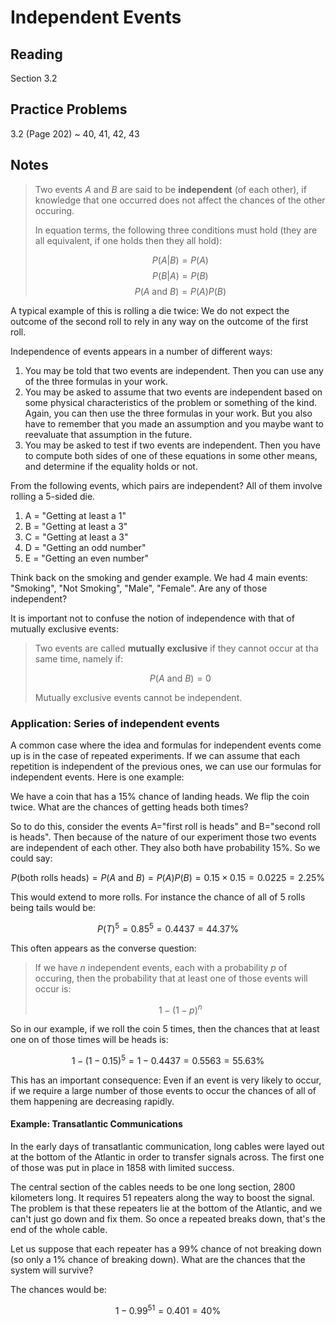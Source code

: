 # Independent Events

## Reading

Section 3.2

## Practice Problems

3.2 (Page 202)
  ~ 40, 41, 42, 43

## Notes

> Two events $A$ and $B$ are said to be **independent** (of each other), if knowledge that one occurred does not affect the chances of the other occuring.
>
> In equation terms, the following three conditions must hold (they are all equivalent, if one holds then they all hold):
>
> $$P(A|B) = P(A)$$
> $$P(B|A) = P(B)$$
> $$P(A\textrm{ and }B) = P(A)P(B)$$

A typical example of this is rolling a die twice: We do not expect the outcome of the second roll to rely in any way on the outcome of the first roll.

Independence of events appears in a number of different ways:

1. You may be told that two events are independent. Then you can use any of the three formulas in your work.
2. You may be asked to assume that two events are independent based on some physical characteristics of the problem or something of the kind. Again, you can then use the three formulas in your work. But you also have to remember that you made an assumption and you maybe want to reevaluate that assumption in the future.
3. You may be asked to test if two events are independent. Then you have to compute both sides of one of these equations in some other means, and determine if the equality holds or not.

From the following events, which pairs are independent? All of them involve rolling a 5-sided die.

1. A = "Getting at least a 1"
2. B = "Getting at least a 3"
3. C = "Getting at least a 3"
4. D = "Getting an odd number"
5. E = "Getting an even number"

Think back on the smoking and gender example. We had 4 main events: "Smoking", "Not Smoking", "Male", "Female". Are any of those independent?

It is important not to confuse the notion of independence with that of mutually exclusive events:

> Two events are called **mutually exclusive** if they cannot occur at tha same time, namely if:
>
> $$P(A\textrm{ and }B) = 0$$
>
> Mutually exclusive events cannot be independent.

### Application: Series of independent events

A common case where the idea and formulas for independent events come up is in the case of repeated experiments. If we can assume that each repetition is independent of the previous ones, we can use our formulas for independent events. Here is one example:

We have a coin that has a $15\%$ chance of landing heads. We flip the coin twice. What are the chances of getting heads both times?

So to do this, consider the events A="first roll is heads" and B="second roll is heads". Then because of the nature of our experiment those two events are independent of each other. They also both have probability $15\%$. So we could say:

$$P(\textrm{both rolls heads}) = P(A\textrm{ and }B) = P(A)P(B) = 0.15\times 0.15 = 0.0225 = 2.25\%$$

This would extend to more rolls. For instance the chance of all of 5 rolls being tails would be:

$$P(T)^5 = 0.85^5 = 0.4437 = 44.37\%$$

This often appears as the converse question:

> If we have $n$ independent events, each with a probability $p$ of occuring, then the probability that at least one of those events will occur is:
>
> $$1-(1-p)^n$$

So in our example, if we roll the coin 5 times, then the chances that at least one on of those times will be heads is:

$$1 - (1-0.15)^5 = 1-0.4437 = 0.5563 = 55.63\%$$

This has an important consequence: Even if an event is very likely to occur, if we require a large number of those events to occur the chances of all of them happening are decreasing rapidly.

#### Example: Transatlantic Communications

In the early days of transatlantic communication, long cables were layed out at the bottom of the Atlantic in order to transfer signals across. The first one of those was put in place in 1858 with limited success.

The central section of the cables needs to be one long section, 2800 kilometers long. It requires 51 repeaters along the way to boost the signal. The problem is that these repeaters lie at the bottom of the Atlantic, and we can't just go down and fix them. So once a repeated breaks down, that's the end of the whole cable.

Let us suppose that each repeater has a 99% chance of not breaking down (so only a $1\%$ chance of breaking down). What are the chances that the system will survive?

The chances would be:

$$1-0.99^{51} = 0.401 = 40\%$$


